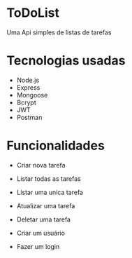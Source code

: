 # ToDoList

Uma Api simples de listas de tarefas

# Tecnologias usadas

- Node.js
- Express
- Mongoose
- Bcrypt
- JWT
- Postman

# Funcionalidades

- Criar nova tarefa
- Listar todas as tarefas
- Listar uma unica tarefa
- Atualizar uma tarefa
- Deletar uma tarefa

- Criar um usuário
- Fazer um login
